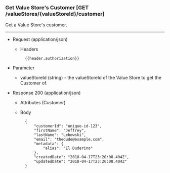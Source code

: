 ### Get Value Store's Customer [GET /valueStores/{valueStoreId}/customer]

Get a Value Store's customer.

---

+ Request (application/json)
    + Headers
    
            {{header.authorization}}

+ Parameter
    + valueStoreId (string) - the valueStoreId of the Value Store to get the Customer of.

+ Response 200 (application/json)
    + Attributes (Customer)

    + Body

            {
                "customerId": "unique-id-123",
                "firstName": "Jeffrey",
                "lastName": "Lebowski",
                "email": "thedude@example.com",
                "metadata": {
                    "alias": "El Duderino"
                },
                "createdDate": "2018-04-17T23:20:08.404Z",
                "updatedDate": "2018-04-17T23:20:08.404Z"
            }
